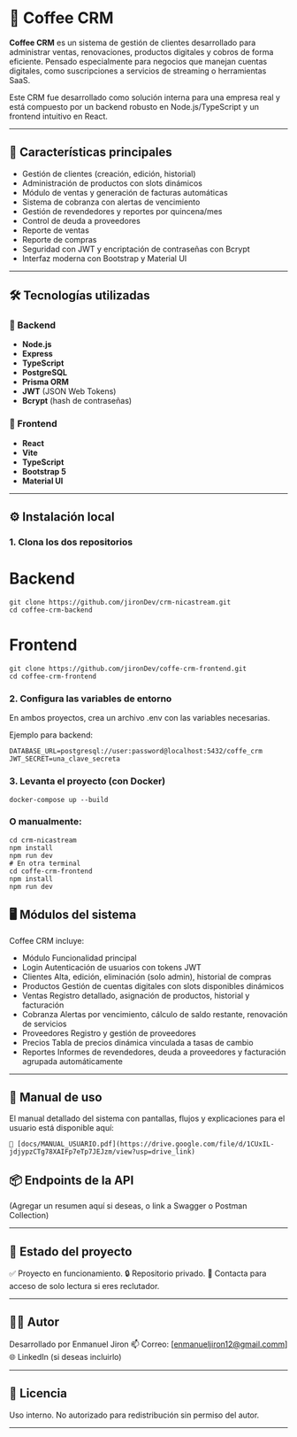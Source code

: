 # 🐶 Coffee CRM

**Coffee CRM** es un sistema de gestión de clientes desarrollado para administrar ventas, renovaciones, productos digitales y cobros de forma eficiente. Pensado especialmente para negocios que manejan cuentas digitales, como suscripciones a servicios de streaming o herramientas SaaS.

Este CRM fue desarrollado como solución interna para una empresa real y está compuesto por un backend robusto en Node.js/TypeScript y un frontend intuitivo en React.

---

## 🚀 Características principales

- Gestión de clientes (creación, edición, historial)
- Administración de productos con slots dinámicos
- Módulo de ventas y generación de facturas automáticas
- Sistema de cobranza con alertas de vencimiento
- Gestión de revendedores y reportes por quincena/mes
- Control de deuda a proveedores
- Reporte de ventas
- Reporte de compras
- Seguridad con JWT y encriptación de contraseñas con Bcrypt
- Interfaz moderna con Bootstrap y Material UI

---

## 🛠️ Tecnologías utilizadas

### 🔧 Backend
- **Node.js**
- **Express**
- **TypeScript**
- **PostgreSQL**
- **Prisma ORM**
- **JWT** (JSON Web Tokens)
- **Bcrypt** (hash de contraseñas)

### 🎨 Frontend
- **React**
- **Vite**
- **TypeScript**
- **Bootstrap 5**
- **Material UI**

---

## ⚙️ Instalación local

### 1. Clona los dos repositorios


# Backend
```
git clone https://github.com/jironDev/crm-nicastream.git
cd coffee-crm-backend
```
# Frontend
```
git clone https://github.com/jironDev/coffe-crm-frontend.git
cd coffee-crm-frontend
```

### 2. Configura las variables de entorno
En ambos proyectos, crea un archivo .env con las variables necesarias.

Ejemplo para backend:
```
DATABASE_URL=postgresql://user:password@localhost:5432/coffe_crm
JWT_SECRET=una_clave_secreta
```

### 3. Levanta el proyecto (con Docker)
```
docker-compose up --build
```

### O manualmente:
```
cd crm-nicastream
npm install
npm run dev
# En otra terminal
cd coffe-crm-frontend
npm install
npm run dev
```


## 🖥️ Módulos del sistema

Coffee CRM incluye:

- Módulo	Funcionalidad principal
- Login	Autenticación de usuarios con tokens JWT
- Clientes	Alta, edición, eliminación (solo admin), historial de compras
- Productos	Gestión de cuentas digitales con slots disponibles dinámicos
- Ventas	Registro detallado, asignación de productos, historial y facturación
- Cobranza	Alertas por vencimiento, cálculo de saldo restante, renovación de servicios
- Proveedores	Registro y gestión de proveedores
- Precios	Tabla de precios dinámica vinculada a tasas de cambio 
- Reportes	Informes de revendedores, deuda a proveedores y facturación agrupada automáticamente 

---

## 📄 Manual de uso
El manual detallado del sistema con pantallas, flujos y explicaciones para el usuario está disponible aquí:
```
📘 [docs/MANUAL_USUARIO.pdf](https://drive.google.com/file/d/1CUxIL-jdjypzCTg78XAIFp7eTp7JEJzm/view?usp=drive_link)
```

## 📦 Endpoints de la API
(Agregar un resumen aquí si deseas, o link a Swagger o Postman Collection)

---

##  📌 Estado del proyecto
✅ Proyecto en funcionamiento.
🔒 Repositorio privado.
📧 Contacta para acceso de solo lectura si eres reclutador.

---

## 👨‍💻 Autor
Desarrollado por Enmanuel Jiron
📫 Correo: [enmanueljiron12@gmail.comm]
🌐 LinkedIn (si deseas incluirlo)

---

## 📃 Licencia
Uso interno. No autorizado para redistribución sin permiso del autor.

---





